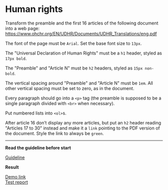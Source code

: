 # Human rights

Transform the preamble and the first 16 articles of the following document into 
a web page: https://www.ohchr.org/EN/UDHR/Documents/UDHR_Translations/eng.pdf

The font of the page must be `Arial`. Set the base font size to `13px`.

The "Universal Declaration of Human Rights" must be a `h1` header, styled as 
`17px bold`.

The "Preamble" and "Article N" must be `h2` headers, styled as `15px non-bold`.

The vertical spacing around "Preamble" and "Article N" must be `1em`. All other 
vertical spacing must be set to zero, as in the document.

Every paragraph should go into a `<p>` tag (the preamble is supposed to be a 
single paragraph divided with `<br>` when necessary).

Put numbered lists into `<ol>`s.

After article 16 don’t display any more articles, but put an `h2` header reading 
"Articles 17 to 30" instead and make it a `link` pointing to the PDF version of 
the document. Style the link to always be `green`.

---
**Read the guideline before start**

[Guideline](https://github.com/mate-academy/layout_task-guideline/blob/master/README.md)

**Result**

[Demo link](https://mate-academy.github.io/layout_task-boilerplate-ci/) <br>
[Test report](https://mate-academy.github.io/layout_task-boilerplate-ci/report/html_report/)
